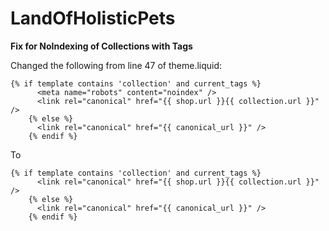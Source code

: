 # LandOfHolisticPets

**Fix for NoIndexing of Collections with Tags**

Changed the following from line 47 of theme.liquid:
```
{% if template contains 'collection' and current_tags %}
      <meta name="robots" content="noindex" />
      <link rel="canonical" href="{{ shop.url }}{{ collection.url }}" />
    {% else %}
      <link rel="canonical" href="{{ canonical_url }}" />
    {% endif %}
```

To
```
{% if template contains 'collection' and current_tags %}
      <link rel="canonical" href="{{ shop.url }}{{ collection.url }}" />
    {% else %}
      <link rel="canonical" href="{{ canonical_url }}" />
    {% endif %}
```

